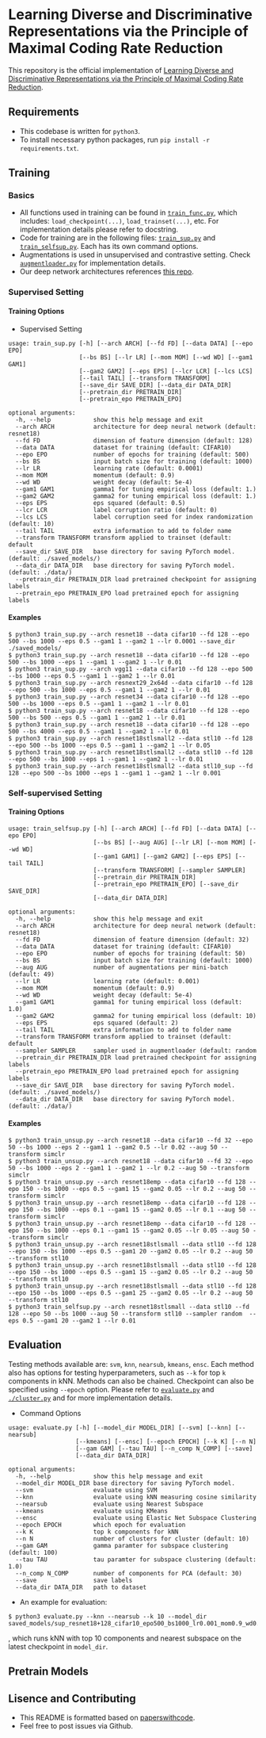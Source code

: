 # Learning Diverse and Discriminative Representations via the Principle of Maximal Coding Rate Reduction
This repository is the official implementation of [Learning Diverse and Discriminative Representations via the Principle of Maximal Coding Rate Reduction](link).

## Requirements
- This codebase is written for `python3`.
- To install necessary python packages, run `pip install -r requirements.txt`.

## Training
### Basics
- All functions used in training can be found in [`train_func.py`](./train_func.py), which includes: `load_checkpoint(...)`, `load_trainset(...)`, etc. For implementation details please refer to docstring. 
- Code for training are in the following files: [`train_sup.py`](./train_sup.py) and [`train_selfsup.py`](./train_selfsup.py). Each has its own command options. 
- Augmentations is used in unsupervised and contrastive setting. Check [`augmentloader.py`](./augmentloader.py) for implementation details. 
- Our deep network architectures references [this repo](https://github.com/akamaster/pytorch_resnet_cifar10).

### Supervised Setting
#### Training Options
- Supervised Setting
```
usage: train_sup.py [-h] [--arch ARCH] [--fd FD] [--data DATA] [--epo EPO]
                    [--bs BS] [--lr LR] [--mom MOM] [--wd WD] [--gam1 GAM1]
                    [--gam2 GAM2] [--eps EPS] [--lcr LCR] [--lcs LCS]
                    [--tail TAIL] [--transform TRANSFORM]
                    [--save_dir SAVE_DIR] [--data_dir DATA_DIR]
                    [--pretrain_dir PRETRAIN_DIR]
                    [--pretrain_epo PRETRAIN_EPO]

optional arguments:
  -h, --help            show this help message and exit
  --arch ARCH           architecture for deep neural network (default: resnet18)
  --fd FD               dimension of feature dimension (default: 128)
  --data DATA           dataset for training (default: CIFAR10)
  --epo EPO             number of epochs for training (default: 500)
  --bs BS               input batch size for training (default: 1000)
  --lr LR               learning rate (default: 0.0001)
  --mom MOM             momentum (default: 0.9)
  --wd WD               weight decay (default: 5e-4)
  --gam1 GAM1           gamma1 for tuning empirical loss (default: 1.)
  --gam2 GAM2           gamma2 for tuning empirical loss (default: 1.)
  --eps EPS             eps squared (default: 0.5)
  --lcr LCR             label corruption ratio (default: 0)
  --lcs LCS             label corruption seed for index randomization (default: 10)
  --tail TAIL           extra information to add to folder name
  --transform TRANSFORM transform applied to trainset (default: default
  --save_dir SAVE_DIR   base directory for saving PyTorch model. (default: ./saved_models/)
  --data_dir DATA_DIR   base directory for saving PyTorch model. (default: ./data/)
  --pretrain_dir PRETRAIN_DIR load pretrained checkpoint for assigning labels
  --pretrain_epo PRETRAIN_EPO load pretrained epoch for assigning labels
```

#### Examples
```
$ python3 train_sup.py --arch resnet18 --data cifar10 --fd 128 --epo 500 --bs 1000 --eps 0.5 --gam1 1 --gam2 1 --lr 0.0001 --save_dir ./saved_models/
$ python3 train_sup.py --arch resnet18 --data cifar10 --fd 128 --epo 500 --bs 1000 --eps 1 --gam1 1 --gam2 1 --lr 0.01
$ python3 train_sup.py --arch vgg11 --data cifar10 --fd 128 --epo 500 --bs 1000 --eps 0.5 --gam1 1 --gam2 1 --lr 0.01
$ python3 train_sup.py --arch resnext29_2x64d --data cifar10 --fd 128 --epo 500 --bs 1000 --eps 0.5 --gam1 1 --gam2 1 --lr 0.01
$ python3 train_sup.py --arch resnet34 --data cifar10 --fd 128 --epo 500 --bs 1000 --eps 0.5 --gam1 1 --gam2 1 --lr 0.01
$ python3 train_sup.py --arch resnet18 --data cifar10 --fd 128 --epo 500 --bs 500 --eps 0.5 --gam1 1 --gam2 1 --lr 0.01
$ python3 train_sup.py --arch resnet18 --data cifar10 --fd 128 --epo 500 --bs 4000 --eps 0.5 --gam1 1 --gam2 1 --lr 0.01
$ python3 train_sup.py --arch resnet18stlsmall2 --data stl10 --fd 128 --epo 500 --bs 1000 --eps 0.5 --gam1 1 --gam2 1 --lr 0.05
$ python3 train_sup.py --arch resnet18stlsmall2 --data stl10 --fd 128 --epo 500 --bs 1000 --eps 1 --gam1 1 --gam2 1 --lr 0.01
$ python3 train_sup.py --arch resnet18stlsmall2 --data stl10_sup --fd 128 --epo 500 --bs 1000 --eps 1 --gam1 1 --gam2 1 --lr 0.001
```
### Self-supervised Setting
#### Training Options
```
usage: train_selfsup.py [-h] [--arch ARCH] [--fd FD] [--data DATA] [--epo EPO]
                        [--bs BS] [--aug AUG] [--lr LR] [--mom MOM] [--wd WD]
                        [--gam1 GAM1] [--gam2 GAM2] [--eps EPS] [--tail TAIL]
                        [--transform TRANSFORM] [--sampler SAMPLER]
                        [--pretrain_dir PRETRAIN_DIR]
                        [--pretrain_epo PRETRAIN_EPO] [--save_dir SAVE_DIR]
                        [--data_dir DATA_DIR]

optional arguments:
  -h, --help            show this help message and exit
  --arch ARCH           architecture for deep neural network (default: resnet18)
  --fd FD               dimension of feature dimension (default: 32)
  --data DATA           dataset for training (default: CIFAR10)
  --epo EPO             number of epochs for training (default: 50)
  --bs BS               input batch size for training (default: 1000)
  --aug AUG             number of augmentations per mini-batch (default: 49)
  --lr LR               learning rate (default: 0.001)
  --mom MOM             momentum (default: 0.9)
  --wd WD               weight decay (default: 5e-4)
  --gam1 GAM1           gamma1 for tuning empirical loss (default: 1.0)
  --gam2 GAM2           gamma2 for tuning empirical loss (default: 10)
  --eps EPS             eps squared (default: 2)
  --tail TAIL           extra information to add to folder name
  --transform TRANSFORM transform applied to trainset (default: default
  --sampler SAMPLER     sampler used in augmentloader (default: random
  --pretrain_dir PRETRAIN_DIR load pretrained checkpoint for assigning labels
  --pretrain_epo PRETRAIN_EPO load pretrained epoch for assigning labels
  --save_dir SAVE_DIR   base directory for saving PyTorch model. (default: ./saved_models/)
  --data_dir DATA_DIR   base directory for saving PyTorch model. (default: ./data/)
```

#### Examples
```
$ python3 train_unsup.py --arch resnet18 --data cifar10 --fd 32 --epo 50 --bs 1000 --eps 2 --gam1 1 --gam2 0.5 --lr 0.02 --aug 50 --transform simclr
$ python3 train_unsup.py --arch resnet18 --data cifar10 --fd 32 --epo 50 --bs 1000 --eps 2 --gam1 1 --gam2 1 --lr 0.2 --aug 50 --transform simclr
$ python3 train_unsup.py --arch resnet18emp --data cifar10 --fd 128 --epo 150 --bs 1000 --eps 0.5 --gam1 15 --gam2 0.05 --lr 0.2 --aug 50 --transform simclr
$ python3 train_unsup.py --arch resnet18emp --data cifar10 --fd 128 --epo 150 --bs 1000 --eps 0.1 --gam1 15 --gam2 0.05 --lr 0.1 --aug 50 --transform simclr
$ python3 train_unsup.py --arch resnet18emp --data cifar10 --fd 128 --epo 150 --bs 1000 --eps 0.1 --gam1 15 --gam2 0.05 --lr 0.05 --aug 50 --transform simclr
$ python3 train_unsup.py --arch resnet18stlsmall --data stl10 --fd 128 --epo 150 --bs 1000 --eps 0.5 --gam1 20 --gam2 0.05 --lr 0.2 --aug 50 --transform stl10
$ python3 train_unsup.py --arch resnet18stlsmall --data stl10 --fd 128 --epo 150 --bs 1000 --eps 0.5 --gam1 15 --gam2 0.05 --lr 0.2 --aug 50 --transform stl10 
$ python3 train_unsup.py --arch resnet18stlsmall --data stl10 --fd 128 --epo 150 --bs 1000 --eps 0.5 --gam1 25 --gam2 0.05 --lr 0.2 --aug 50 --transform stl10 
$ python3 train_selfsup.py --arch resnet18stlsmall --data stl10 --fd 128 --epo 50 --bs 1000 --aug 50 --transform stl10 --sampler random  --eps 0.5 --gam1 20 --gam2 1 --lr 0.01
```


## Evaluation
Testing methods available are: `svm`, `knn`, `nearsub`, `kmeans`, `ensc`. Each method also has options for testing hyperparameters, such as `--k` for top `k` components in kNN. Methods can also be chained. Checkpoint can also be specified using `--epoch` option. Please refer to [`evaluate.py`](./evaluate.py) and [`./cluster.py`](./cluster.py) and for more implementation details. 

- Command Options
```
usage: evaluate.py [-h] [--model_dir MODEL_DIR] [--svm] [--knn] [--nearsub]
                   [--kmeans] [--ensc] [--epoch EPOCH] [--k K] [--n N]
                   [--gam GAM] [--tau TAU] [--n_comp N_COMP] [--save]
                   [--data_dir DATA_DIR]

optional arguments:
  -h, --help            show this help message and exit
  --model_dir MODEL_DIR base directory for saving PyTorch model.
  --svm                 evaluate using SVM
  --knn                 evaluate using kNN measuring cosine similarity
  --nearsub             evaluate using Nearest Subspace
  --kmeans              evaluate using KMeans
  --ensc                evaluate using Elastic Net Subspace Clustering
  --epoch EPOCH         which epoch for evaluation
  --k K                 top k components for kNN
  --n N                 number of clusters for cluster (default: 10)
  --gam GAM             gamma paramter for subspace clustering (default: 100)
  --tau TAU             tau paramter for subspace clustering (default: 1.0)
  --n_comp N_COMP       number of components for PCA (default: 30)
  --save                save labels
  --data_dir DATA_DIR   path to dataset
```

- An example for evaluation:
```
$ python3 evaluate.py --knn --nearsub --k 10 --model_dir saved_models/sup_resnet18+128_cifar10_epo500_bs1000_lr0.001_mom0.9_wd0.0005_gam11.0_gam210.0_eps0.5_lcr0
```
, which runs kNN with top 10 components and nearest subspace on the latest checkpoint in `model_dir`.


## Pretrain Models



## Lisence and Contributing
- This README is formatted based on [paperswithcode](https://github.com/paperswithcode/releasing-research-code).
- Feel free to post issues via Github. 


